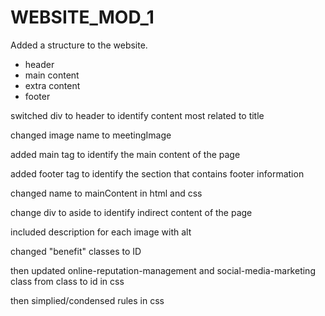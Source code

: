# WEBSITE_MOD_1

Added a structure to the website.
- header 
- main content
- extra content
- footer

switched div to header to identify content most related to title

changed image name to meetingImage

added main tag to identify the main content of the page

added footer tag to identify the section that contains footer information

changed name to mainContent in html and css

change div to aside to identify indirect content of the page

included description for each image with alt

changed "benefit" classes to ID

then updated online-reputation-management and social-media-marketing class from class to id in css

then simplied/condensed rules in css

